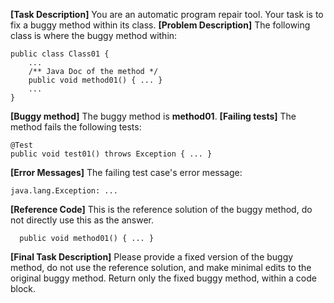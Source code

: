 **[Task Description]** You are an automatic program repair tool. Your task is to fix a buggy method within its class. 
**[Problem Description]** The following class is where the buggy method within:

```
public class Class01 {
    ...
    /** Java Doc of the method */
    public void method01() { ... }
    ...
}
```

**[Buggy method]** The buggy method is **method01**.
**[Failing tests]** The method fails the following tests:

```
@Test
public void test01() throws Exception { ... }
```

**[Error Messages]** The failing test case's error message:

```
java.lang.Exception: ...
```

**[Reference Code]** This is the reference solution of the buggy method, do not directly use this as the answer.

```
  public void method01() { ... }
```

**[Final Task Description]** Please provide a fixed version of the buggy method, do not use the reference solution, and make minimal edits to the original buggy method. Return only the fixed buggy method, within a code block.